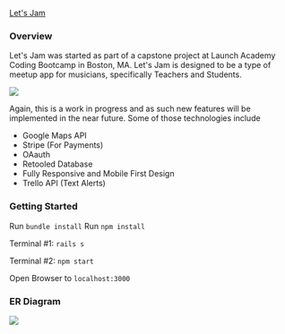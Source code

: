 [Let's Jam](http://letsjamapp.herokuapp.com)


### Overview
Let's Jam was started as part of a capstone project at Launch Academy Coding Bootcamp in Boston, MA. Let's Jam is designed to be a type of meetup app for musicians, specifically Teachers and Students. 

![](https://media.giphy.com/media/TnXc5oZQjeTDO/giphy.gif)

Again, this is a work in progress and as such new features will be implemented in the near future. Some of those technologies include

* Google Maps API
* Stripe (For Payments)
* OAauth
* Retooled Database
* Fully Responsive and Mobile First Design
* Trello API (Text Alerts)



### Getting Started

Run ```bundle install```
Run ```npm install```

Terminal #1:
  ```rails s```
  
Terminal #2:
  ```npm start```
  
Open Browser to ```localhost:3000```

### ER Diagram
![](http://i.imgur.com/q1NIjGD.png)
